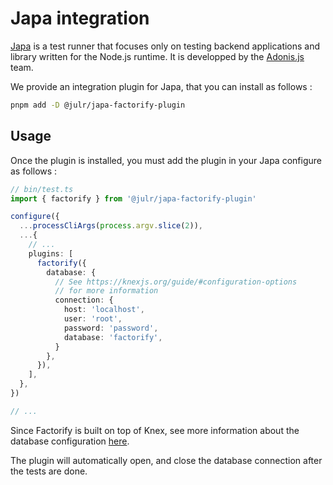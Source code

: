 # Japa integration

[Japa](https://japa.dev) is a test runner that focuses only on testing backend applications and library written for the Node.js runtime. It is developped by the [Adonis.js](https://adonisjs.com/) team.

We provide an integration plugin for Japa, that you can install as follows :

```bash
pnpm add -D @julr/japa-factorify-plugin
```

## Usage

Once the plugin is installed, you must add the plugin in your Japa configure as follows : 

```ts
// bin/test.ts
import { factorify } from '@julr/japa-factorify-plugin'

configure({
  ...processCliArgs(process.argv.slice(2)),
  ...{
    // ...
    plugins: [
      factorify({
        database: {
          // See https://knexjs.org/guide/#configuration-options
          // for more information
          connection: {
            host: 'localhost',
            user: 'root',
            password: 'password',
            database: 'factorify',
          } 
        },
      }),
    ],
  },
})

// ...
```
Since Factorify is built on top of Knex, see more information about the database configuration [here](https://knexjs.org/guide/#configuration-options).

The plugin will automatically open, and close the database connection after the tests are done.


